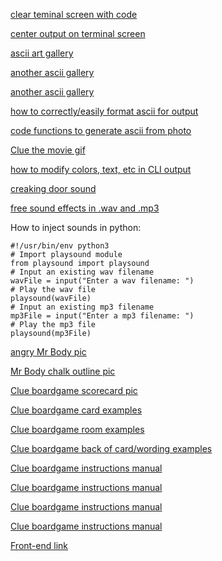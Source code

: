 
[clear teminal screen with code](https://stackoverflow.com/questions/2084508/clear-terminal-in-python)

[center output on terminal screen](https://stackoverflow.com/questions/33594958/is-it-possible-to-align-a-print-statement-to-the-center-in-python)

[ascii art gallery](http://www.asciiworld.com/-Computers-.html)

[another ascii gallery](http://www.ascii-art.de/ascii/index_c.shtml)

[another ascii gallery](https://www.asciiart.eu/)

[how to correctly/easily format ascii for output](https://stackoverflow.com/questions/23623288/print-full-ascii-art)

[code functions to generate ascii from photo](https://levelup.gitconnected.com/python-ascii-art-generator-60ba9eb559d7)

[Clue the movie gif](https://media.giphy.com/media/gSYzK9VGVQxoY/giphy.gif)

[how to modify colors, text, etc in CLI output](https://www.lihaoyi.com/post/BuildyourownCommandLinewithANSIescapecodes.html)

[creaking door sound](https://soundbible.com/tags-door-creaking.html#:~:text=Old%20Door%20Creaking%20Sound%20of%20an%20old%20door,for%20a%20haunted%20house%20or%20halloween%20sound%20effect)

[free sound effects in .wav and .mp3](https://soundbible.com/)

How to inject sounds in python:
 ```
 #!/usr/bin/env python3
# Import playsound module
from playsound import playsound
# Input an existing wav filename
wavFile = input("Enter a wav filename: ")
# Play the wav file
playsound(wavFile)
# Input an existing mp3 filename
mp3File = input("Enter a mp3 filename: ")
# Play the mp3 file
playsound(mp3File)
```

[angry Mr Body pic](https://files.slack.com/files-pri/T039KG69K-F01ND57NDNY/image_from_ios.jpg)

[Mr Body chalk outline pic](https://files.slack.com/files-pri/T039KG69K-F01P1EMDYN4/35c7e6ac-0ccb-4960-a78e-d7b7792b540f.jpeg)

[Clue boardgame scorecard pic](https://files.slack.com/files-pri/T039KG69K-F01N4Q87BGE/01.jpg)

[Clue boardgame card examples](https://files.slack.com/files-pri/T039KG69K-F01NHNJBRPE/02.jpg)

[Clue boardgame room examples](https://files.slack.com/files-tmb/T039KG69K-F01MWQBFD1D-953f2b652e/03_720.jpg)

[Clue boardgame back of card/wording examples](https://files.slack.com/files-pri/T039KG69K-F01MWQC6YJ3/04.jpg)

[Clue boardgame instructions manual](https://files.slack.com/files-pri/T039KG69K-F01P1HVK3UY/r1.jpg)

[Clue boardgame instructions manual](https://files.slack.com/files-pri/T039KG69K-F01NBUKL19R/r2.jpg)

[Clue boardgame instructions manual](https://files.slack.com/files-pri/T039KG69K-F01NQBMSJQH/r3.jpg)

[Clue boardgame instructions manual](https://files.slack.com/files-pri/T039KG69K-F01NHTGQP9S/r4.jpg)

[Front-end link](https://zealous-northcutt-ef89fd.netlify.app/)



